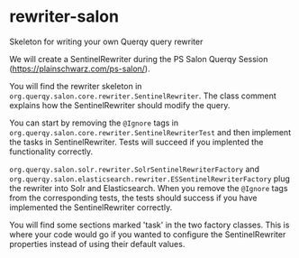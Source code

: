 # rewriter-salon
Skeleton for writing your own Querqy query rewriter

We will create a SentinelRewriter during the PS Salon Querqy Session (https://plainschwarz.com/ps-salon/).

You will find the rewriter skeleton in `org.querqy.salon.core.rewriter.SentinelRewriter`. The class comment explains how the SentinelRewriter should modify the query.

You can start by removing the `@Ignore` tags in `org.querqy.salon.core.rewriter.SentinelRewriterTest` and then implement the tasks in SentinelRewriter. 
Tests will succeed if you implented the functionality correctly.

`org.querqy.salon.solr.rewriter.SolrSentinelRewriterFactory` and `org.querqy.salon.elasticsearch.rewriter.ESSentinelRewriterFactory` plug the rewriter into Solr 
and Elasticsearch. When you remove the `@Ignore` tags from the corresponding tests, the tests should success if you have implemented the SentinelRewriter correctly. 

You will find some sections marked 'task' in the two factory classes. This is where your code would go if you wanted to configure the SentinelRewriter properties 
instead of using their default values.
